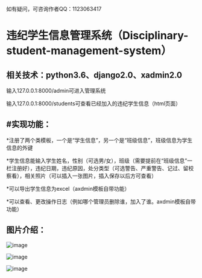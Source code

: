 如有疑问，可咨询作者QQ：1123063417

违纪学生信息管理系统（Disciplinary-student-management-system）
========
相关技术：python3.6、django2.0、xadmin2.0
------------

输入127.0.0.1:8000/admin可进入管理系统

输入127.0.0.1:8000/students可查看已经加入的违纪学生信息（html页面）

#实现功能：
----------

*注册了两个类模板，一个是“学生信息”，另一个是“班级信息”，班级信息为学生信息的外键

*学生信息能输入学生姓名，性别（可选男/女），班级（需要提前在“班级信息”一栏注册好），违纪日期，违纪原因，处分类型（可选警告、严重警告、记过、留校察看），相关照片（可以插入一张图片，插入保存以后方可查看）

*可以导出学生信息为excel（axdmin模板自带功能）

*可以查看、更改操作日志（例如哪个管理员删除谁，加入了谁。axdmin模板自带功能）

图片介绍：
------------
![image](https://github.com/ColorfulDick/Disciplinary-student-management-system/blob/master/360%E6%88%AA%E5%9B%BE-50447821.jpg)

![image](https://github.com/ColorfulDick/Disciplinary-student-management-system/blob/master/360%E6%88%AA%E5%9B%BE-50496712.jpg)

![image](https://github.com/ColorfulDick/Disciplinary-student-management-system/blob/master/360%E6%88%AA%E5%9B%BE-50522670.jpg)
